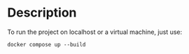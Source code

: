 # Description
To run the project on localhost or a virtual machine, just use:

```
docker compose up --build
```
